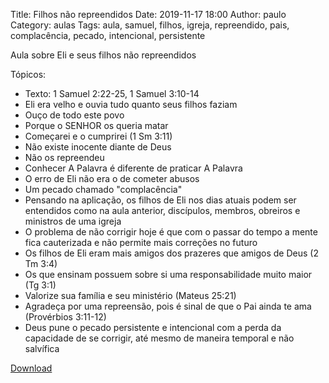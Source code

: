 Title: Filhos não repreendidos
Date: 2019-11-17 18:00
Author: paulo
Category: aulas
Tags: aula, samuel, filhos, igreja, repreendido, pais, complacência, pecado, intencional, persistente

Aula sobre Eli e seus filhos não repreendidos

Tópicos:

- Texto: 1 Samuel 2:22-25, 1 Samuel 3:10-14
- Eli era velho e ouvia tudo quanto seus filhos faziam
- Ouço de todo este povo
- Porque o SENHOR os queria matar
- Começarei e o cumprirei (1 Sm 3:11)
- Não existe inocente diante de Deus
- Não os repreendeu
- Conhecer A Palavra é diferente de praticar A Palavra
- O erro de Eli não era o de cometer abusos
- Um pecado chamado "complacência"
- Pensando na aplicação, os filhos de Eli nos dias atuais podem ser entendidos como na aula anterior, discípulos, membros, obreiros e ministros de uma igreja
- O problema de não corrigir hoje é que com o passar do tempo a mente fica cauterizada e não permite mais correções no futuro
- Os filhos de Eli eram mais amigos dos prazeres que amigos de Deus (2 Tm 3:4)
- Os que ensinam possuem sobre si uma responsabilidade muito maior (Tg 3:1)
- Valorize sua família e seu ministério (Mateus 25:21)
- Agradeça por uma repreensão, pois é sinal de que o Pai ainda te ama (Provérbios 3:11-12)
- Deus pune o pecado persistente e intencional com a perda da capacidade de se corrigir, até mesmo de maneira temporal e não salvífica

[Download](https://www.dropbox.com/s/t1ma95pj1evitq5/Aula%20EBD%20-%20Filhos%20n%C3%A3o%20repreendidos%20-%2010_11_2019.pdf?dl=1)